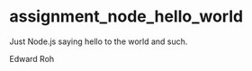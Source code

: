 assignment_node_hello_world
===========================


Just Node.js saying hello to the world and such.




Edward Roh
